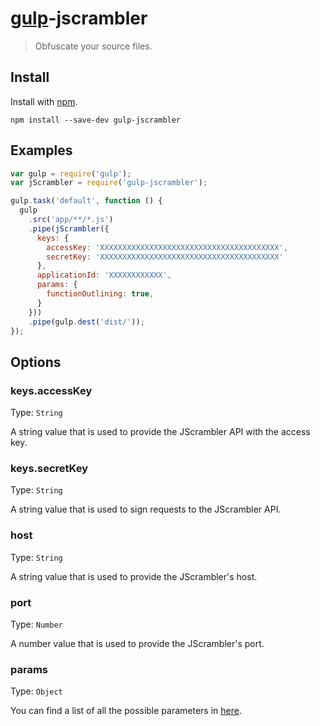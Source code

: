 # [gulp](https://github.com/wearefractal/gulp)-jscrambler

> Obfuscate your source files.

## Install

Install with [npm](https://npmjs.org/package/gulp-jscrambler).

```
npm install --save-dev gulp-jscrambler
```

## Examples

```js
var gulp = require('gulp');
var jScrambler = require('gulp-jscrambler');

gulp.task('default', function () {
  gulp
    .src('app/**/*.js')
    .pipe(jScrambler({
      keys: {
        accessKey: 'XXXXXXXXXXXXXXXXXXXXXXXXXXXXXXXXXXXXXXXX',
        secretKey: 'XXXXXXXXXXXXXXXXXXXXXXXXXXXXXXXXXXXXXXXX'
      },
      applicationId: 'XXXXXXXXXXXX',
      params: {
        functionOutlining: true,
      }
    }))
    .pipe(gulp.dest('dist/'));
});
```

## Options

### keys.accessKey
Type: `String`

A string value that is used to provide the JScrambler API with the access key.

### keys.secretKey
Type: `String`

A string value that is used to sign requests to the JScrambler API.

### host
Type: `String`

A string value that is used to provide the JScrambler's host.

### port
Type: `Number`

A number value that is used to provide the JScrambler's port.

### params
Type: `Object`

You can find a list of all the possible parameters in [here](https://github.com/auditmark/node-jscrambler#jscrambler-options).
